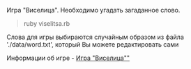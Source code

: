 Игра "Виселица". Необходимо угадать загаданное слово. 
> ruby viselitsa.rb 

Слова для игры выбираются случайным образом из файла './data/word.txt', который Вы можете редактировать сами

Информации об игре -
<a href = "https://ru.wikipedia.org/wiki/Виселица_(игра)">Игра "Виселица""</a> 